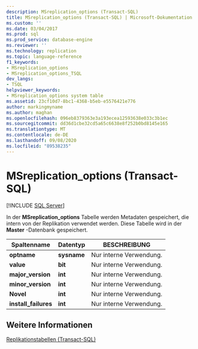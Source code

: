 ```yaml
---
description: MSreplication_options (Transact-SQL)
title: MSreplication_options (Transact-SQL) | Microsoft-Dokumentation
ms.custom: ''
ms.date: 03/04/2017
ms.prod: sql
ms.prod_service: database-engine
ms.reviewer: ''
ms.technology: replication
ms.topic: language-reference
f1_keywords:
- MSreplication_options
- MSreplication_options_TSQL
dev_langs:
- TSQL
helpviewer_keywords:
- MSreplication_options system table
ms.assetid: 23cf10d7-8bc1-4368-b5eb-e5576421e776
author: markingmyname
ms.author: maghan
ms.openlocfilehash: 096eb8379363e3a193ecea12593638e033c3b1ec
ms.sourcegitcommit: dd36d1cbe32cd5a65c6638e8f252b0bd8145e165
ms.translationtype: MT
ms.contentlocale: de-DE
ms.lasthandoff: 09/08/2020
ms.locfileid: "89538235"
---
```

# <a name="msreplication_options-transact-sql"></a>MSreplication_options (Transact-SQL)
[!INCLUDE [SQL Server](../../includes/applies-to-version/sqlserver.md)]

  In der **MSreplication_options** Tabelle werden Metadaten gespeichert, die intern von der Replikation verwendet werden. Diese Tabelle wird in der **Master** -Datenbank gespeichert.  
  
|Spaltenname|Datentyp|BESCHREIBUNG|  
|-----------------|---------------|-----------------|  
|**optname**|**sysname**|Nur interne Verwendung.|  
|**value**|**bit**|Nur interne Verwendung.|  
|**major_version**|**int**|Nur interne Verwendung.|  
|**minor_version**|**int**|Nur interne Verwendung.|  
|**Novel**|**int**|Nur interne Verwendung.|  
|**install_failures**|**int**|Nur interne Verwendung.|  
  
## <a name="see-also"></a>Weitere Informationen  
 [Replikationstabellen &#40;Transact-SQL&#41;](../../relational-databases/system-tables/replication-tables-transact-sql.md)  
  
  

